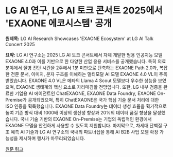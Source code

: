 # LG AI 연구, LG AI 토크 콘서트 2025에서 'EXAONE 에코시스템' 공개

**원제목:** LG AI Research Showcases 'EXAONE Ecosystem' at LG AI Talk Concert 2025

**요약:** LG AI 연구소는 2025 LG AI 토크 콘서트에서 자체 개발한 범용 인공지능 모델 EXAONE 4.0과 이를 기반으로 한 다양한 산업 응용 서비스를 공개했습니다.  특히 의료 분야에서 질병 진단 시간을 2주에서 1분 미만으로 단축하는 EXAONE Path 2.0과,  복잡한 전문 문서, 이미지, 분자 구조를 이해하는 멀티모달 AI 모델 EXAONE 4.0 VL이 주목받았습니다.  EXAONE 4.0 VL은 메타의 Llama 4 Scout 모델보다 우수한 성능을 보였으며,  EXAONE 생태계의 핵심 요소로 자리매김할 전망입니다.  또한,  LG 내부 검증을 완료한 기업용 AI 에이전트인 ChatEXAONE, EXAONE Data Foundry, EXAONE On-Premise가 공개되었으며, 특히 ChatEXAONE은 국가 핵심 기술 문서 처리에 대한 ISO 인증을 획득했습니다.  EXAONE Data Foundry는 데이터 생성 효율을 획기적으로 높여 기존 방식 대비 1000배 이상의 생산성 향상과 20%의 데이터 품질 향상을 달성했습니다.  국내 기술 기반의  EXAONE On-Premise는 기업의 독립적인 환경에서 EXAONE 모델을 안전하게 사용할 수 있도록 지원합니다.  마지막으로,  차세대 단백질 구조 예측 AI 기술과  LG AI 연구소의 국내외 파트너십을 통해  AI B2B 사업 모델 확장 가능성을 제시하며 행사가 마무리되었습니다.

[원문 링크](https://www.kipost.net/news/articleView.html?idxno=330300)
